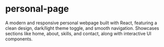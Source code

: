 # personal-page
A modern and responsive personal webpage built with React, featuring a clean design, dark/light theme toggle, and smooth navigation. Showcases sections like home, about, skills, and contact, along with interactive UI components.
